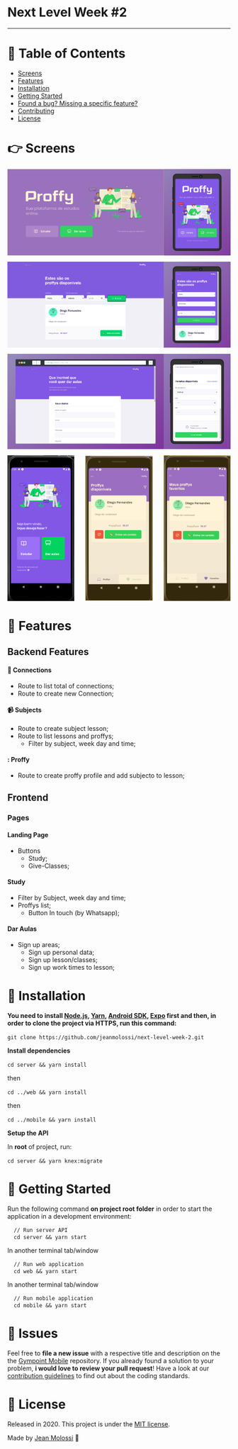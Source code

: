 # Next Level Week \#2
---

# :pushpin: Table of Contents

* [Screens](#point_right-screens)
* [Features](#rocket-features)
* [Installation](#construction_worker-installation)
* [Getting Started](#runner-getting-started)
* [Found a bug? Missing a specific feature?](#bug-issues)
* [Contributing](#tada-contributing)
* [License](#closed_book-license)

# :point_right: Screens

<div>
  <p style="display: flex;">
    <img src="./docs/images/web/landing-web.png" width="70%" style="object-fit: contain" />
    <img src="./docs/images/web/landing-web-mobile.png" width="30%" style="object-fit: cover" />
  </p>


  <p style="display: flex;">
    <img src="./docs/images/web/study-web.png" width="70%" style="object-fit: contain" />
    <img src="./docs/images/web/study-web-mobile.png" width="30%" style="object-fit: cover" />
  </p>


  <p style="display: flex;">
    <img src="./docs/images/web/give-classes-web.png" width="70%" style="object-fit: contain" />
    <img src="./docs/images/web/give-classes-web-mobile.png" width="30%" style="object-fit: cover" />
  </p>

  <p style="display: flex; justify-content: space-between;">
    <img src="./docs/images/mobile/landing-mobile.png" width="30%" style="object-fit: contain" />
    <img src="./docs/images/mobile/study-mobile.png" width="30%" style="object-fit: contain" />
    <img src="./docs/images/mobile/favorites-mobile.png" width="30%" style="object-fit: cover" />
  </p>
</div>

# :rocket: Features

## Backend Features

#### :electric_plug: Connections

- Route to list total of connections;
- Route to create new Connection;

#### :video_camera: Subjects

- Route to create subject lesson;
- Route to list lessons and proffys;
  - Filter by subject, week day and time;

#### : Proffy

- Route to create proffy profile and add subjecto to lesson;

## Frontend

### Pages

#### Landing Page

- Buttons
  - Study;
  - Give-Classes;

#### Study

- Filter by Subject, week day and time;
- Proffys list;
  - Button In touch (by Whatsapp);

#### Dar Aulas

- Sign up areas;
  - Sign up personal data;
  - Sign up lesson/classes;
  - Sign up work times to lesson;

# :construction_worker: Installation

**You need to install [Node.js](https://nodejs.org/en/download/), [Yarn](https://yarnpkg.com/), [Android SDK](https://medium.com/surabayadev/setting-up-react-native-android-without-android-studio-35a496e1dfa3), [Expo](https://docs.expo.io/get-started/installation/) first and then, in order to clone the project via HTTPS, run this command:**

```git clone https://github.com/jeanmolossi/next-level-week-2.git```

**Install dependencies**

```cd server && yarn install```

then

```cd ../web && yarn install```

then

```cd ../mobile && yarn install```

**Setup the API**

In **root** of project, run:

```cd server && yarn knex:migrate```

# :runner: Getting Started

Run the following command **on project root folder** in order to start the application in a development environment:

```
  // Run server API
  cd server && yarn start
```
In another terminal tab/window

```
  // Run web application
  cd web && yarn start
```
In another terminal tab/window

```
  // Run mobile application
  cd mobile && yarn start
```

# :bug: Issues

Feel free to **file a new issue** with a respective title and description on the the [Gympoint Mobile](https://github.com/jeanmolossi/next-level-week-2/issues) repository. If you already found a solution to your problem, **i would love to review your pull request**! Have a look at our [contribution guidelines](https://github.com/jeanmolossi/next-level-week-2/blob/master/CONTRIBUTING.md) to find out about the coding standards.

# :closed_book: License

Released in 2020.
This project is under the [MIT license](https://github.com/jeanmolossi/next-level-week-2/master/LICENSE).

Made by [Jean Molossi](https://github.com/jeanmolossi) 🚀